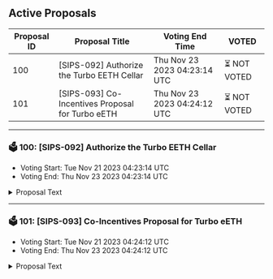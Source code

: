 ## Active Proposals

| Proposal ID | Proposal Title | Voting End Time | VOTED |
|-------------|----------------|-----------------|-------|
| 100 | [SIPS-092] Authorize the Turbo EETH Cellar | Thu Nov 23 2023 04:23:14 UTC | ⏳ NOT VOTED |
| 101 | [SIPS-093] Co-Incentives Proposal for Turbo eETH | Thu Nov 23 2023 04:24:12 UTC | ⏳ NOT VOTED |

---

### 🗳 100: [SIPS-092] Authorize the Turbo EETH Cellar
- Voting Start: Tue Nov 21 2023 04:23:14 UTC
- Voting End: Thu Nov 23 2023 04:23:14 UTC

<details>
<summary>Proposal Text</summary>
 
This proposal is for the authorization of the Turbo EETH Cellar. The strategy for the cellar is provided by Seven Seas Capital.nnThe goals of the strategy are to provide efficient liquidity for the EtherFi ecosystem. More information about the strategy, including strategy description can be found in the original forum post:nnhttps://community.sommelier.finance/t/sips-092-upcoming-turboeeth-cellar-proposal/1217nnIf approved, the chain will accept signed function calls submitted to the cellar contract from the strategy provider.nn-------------------------------------------------------------------nnName: Turbo EETHnnCellar share token: TurboEETHnnPlatform fee: 1%(0.75% for strategy provider + 0.15% for protocol)nnPerformance fee: 20% (15% for strategy provider + 5% for protocol)nnStrategy providers: Seven Seas CapitalnnCellar address: 0x9a7b4980C6F0FCaa50CD5f288Ad7038f434c692ennEtherscan: https://etherscan.io/address/0x9a7b4980C6F0FCaa50CD5f288Ad7038f434c692ennSource: https://github.com/PeggyJV/cellar-contracts/blob/main/src/base/Cellar.solnnAudits (Macro): https://0xmacro.com/library/audits/sommelier-9.htmlnn
</details>

---

### 🗳 101: [SIPS-093] Co-Incentives Proposal for Turbo eETH
- Voting Start: Tue Nov 21 2023 04:24:12 UTC
- Voting End: Thu Nov 23 2023 04:24:12 UTC

<details>
<summary>Proposal Text</summary>
 
This proposal is intended to authorize a one-time transfer of 40,000 SOMM from the community pool to a multisig address, which will forward the funds to a vesting contract used to incentivize Turbo EETH cellar depositors on Ethereum Mainnet.nnSee the corresponding forum post for more details: https://community.sommelier.finance/t/sips-093-co-incentives-proposal-for-turbo-eeth/1218/2
</details>
